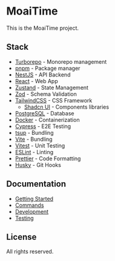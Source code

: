 # MoaiTime

This is the MoaiTime project.

## Stack

- [Turborepo](https://turbo.build/repo) - Monorepo management
- [pnpm](https://pnpm.io) - Package manager
- [NestJS](https://nestjs.com) - API Backend
- [React](https://reactjs.org) - Web App
- [Zustand](https://zustand.surge.sh) - State Management
- [Zod](https://zod.dev) - Schema Validation
- [TailwindCSS](https://tailwindcss.com) - CSS Framework
  - [Shadcn UI](https://ui.shadcn.com) - Components libraries
- [PostgreSQL](https://www.postgresql.org) - Database
- [Docker](https://www.docker.com) - Containerization
- [Cypress](https://www.cypress.io) - E2E Testing
- [tsup](https://tsup.egoist.sh) - Bundling
- [Vite](https://vitejs.dev) - Bundling
- [Vitest](https://vitest.dev) - Unit Testing
- [ESLint](https://eslint.org) - Linting
- [Prettier](https://prettier.io) - Code Formatting
- [Husky](https://typicode.github.io/husky) - Git Hooks

## Documentation

- [Getting Started](./docs/GETTING-STARTED.md)
- [Commands](./docs/COMMANDS.md)
- [Development](./docs/DEVELOPMENT.md)
- [Testing](./docs/TESTING.md)

## License

All rights reserved.
